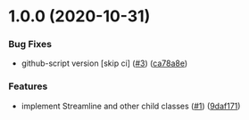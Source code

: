 # 1.0.0 (2020-10-31)


### Bug Fixes

* github-script version [skip ci] ([#3](https://github.com/rpidanny/streamline.js/issues/3)) ([ca78a8e](https://github.com/rpidanny/streamline.js/commit/ca78a8ee5800ce2e39471c374f8d10cc3b0b42f9))


### Features

* implement Streamline and other child classes ([#1](https://github.com/rpidanny/streamline.js/issues/1)) ([9daf171](https://github.com/rpidanny/streamline.js/commit/9daf17151b44c82075f73d566b16fab2f9baa9d5))
